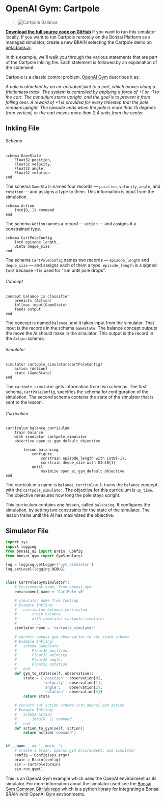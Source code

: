 # OpenAI Gym: Cartpole

> ![Cartpole Balance](../images/cart-pole-balance.gif)

[**Download the full source code on GitHub**][1] if you want to run this simulator locally. If you want to run Cartpole remotely on the Bonsai Platform as a managed simulator, create a new BRAIN selecting the Cartpole demo on [beta.bons.ai][4].

In this example, we'll walk you through the various statements that are part of the Cartpole Inkling file. Each statement is followed by an explanation of the statement.

Cartpole is a classic control problem. [OpenAI Gym][2] describes it as:

_A pole is attached by an un-actuated joint to a cart, which moves along a frictionless track. The system is controlled by applying a force of +1 or -1 to the cart. The pendulum starts upright, and the goal is to prevent it from falling over. A reward of +1 is provided for every timestep that the pole remains upright. The episode ends when the pole is more than 15 degrees from vertical, or the cart moves more than 2.4 units from the center._

## Inkling File

###### Schema

```inkling
schema GameState
    Float32 position,
    Float32 velocity,
    Float32 angle,
    Float32 rotation
end
```

The schema `GameState` names four records — `position`, `velocity`, `angle`, and `rotation` — and assigns a type to them. This information is input from the simulation.

```inkling
schema Action
    Int8{0, 1} command
end
```

The schema `Action` names a record — `action` —  and assigns it a constrained type.

```inkling
schema CartPoleConfig
    Int8 episode_length,
    UInt8 deque_size
end
```

 The schema `CartPoleConfig` names two records — `episode_length` and
 `deque_size` — and assigns each of them a type.   `episode_length` is a signed `Int8` because -1 is used for "run until pole drops".


###### Concept

```inkling
concept balance is classifier
    predicts (Action)
    follows input(GameState)
    feeds output
end
```

The concept is named `balance`, and it takes input from the simulator. That input is the records in the schema `GameState`. The balance concept outputs the move the AI should make in the simulator. This output is the record in the `Action` schema.

###### Simulator

```inkling
simulator cartpole_simulator(CartPoleConfig) 
    action (Action)
    state (GameState)
end
```

The `cartpole_simulator` gets information from two schemas. The first schema, `CartPoleConfig`, specifies the schema for configuration of the simulation. The second schema contains the state of the simulator that is sent to the lesson.

###### Curriculum

```inkling
curriculum balance_curriculum
    train balance
    with simulator cartpole_simulator
    objective open_ai_gym_default_objective

        lesson balancing
            configure
                constrain episode_length with Int8{-1},
                constrain deque_size with UInt8{1}
            until
                maximize open_ai_gym_default_objective
end
```

The curriculum's name is `balance_curriculum`. It trains the `balance` concept with the `cartpole_simulator`. The objective for this curriculum is `up_time`. The objective measures how long the pole stays upright.

This curriculum contains one lesson, called `balancing`. It configures the simulation, by setting two constraints for the state of the simulator. The lesson trains until the AI has maximized the objective.

## Simulator File

```python
import sys
import logging
from bonsai_ai import Brain, Config
from bonsai_gym import GymSimulator

log = logging.getLogger('gym_simulator')
log.setLevel(logging.DEBUG)


class CartPole(GymSimulator):
    # Environment name, from openai-gym
    environment_name = 'CartPole-v0'

    # simulator name from Inkling
    # Example Inkling:
    #   curriculum balance_curriculum
    #       train balance
    #       with simulator cartpole_simulator
    #       ....
    simulator_name = 'cartpole_simulator'

    # convert openai gym observation to our state schema
    # Example Inkling:
    #   schema GameState
    #       Float32 position,
    #       Float32 velocity,
    #       Float32 angle,
    #       Float32 rotation
    #   end
    def gym_to_state(self, observation):
        state = {'position': observation[0],
                 'velocity': observation[1],
                 'angle':    observation[2],
                 'rotation': observation[3]}
        return state

    # convert our action schema into openai gym action
    # Example Inkling:
    #   schema Action
    #       Int8{0, 1} command
    #   end
    def action_to_gym(self, action):
        return action['command']


if __name__ == '__main__':
    # create a brain, openai-gym environment, and simulator
    config = Config(sys.argv)
    brain = Brain(config)
    sim = CartPole(brain)
    sim.run_gym()
```

This is an OpenAI Gym example which uses the OpenAI environment as its simulator. For more information about the simulator used see the [Bonsai Gym Common GitHub repo][3] which is a python library for integrating a Bonsai BRAIN with OpenAI Gym environments.

[1]: https://github.com/BonsaiAI/bonsai-sdk/tree/master/samples/openai-gym/gym-cartpole-sample
[2]: https://gym.openai.com/envs/CartPole-v1
[3]: https://github.com/BonsaiAI/bonsai-sdk/tree/master/bonsai-gym
[4]: https://beta.bons.ai/new

